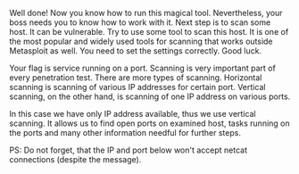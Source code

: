 Well done! Now you know how to run this magical tool. Nevertheless, your boss needs you to know how to work with it. Next step is to scan some host. It can be vulnerable. Try to use some tool to scan this host. It is one of the most popular and widely used tools for scanning that works outside Metasploit as well. You need to set the settings correctly. Good luck.

Your flag is service running on a port.
Scanning is very important part of every penetration test. There are more types of scanning. Horizontal scanning is scanning of various IP addresses for certain port. Vertical scanning, on the other hand, is scanning of one IP address on various ports.

In this case we have only IP address available, thus we use vertical scanning. It allows us to find open ports on examined host, tasks running on the ports and many other information needful for further steps.

PS: Do not forget, that the IP and port below won't accept netcat connections (despite the message).
